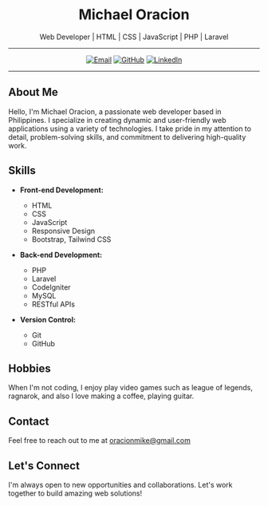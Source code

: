 <h1 align="center">Michael Oracion</h1>

<p align="center">Web Developer | HTML | CSS | JavaScript | PHP | Laravel</p>

---

<p align="center">
  <a href="mailto:oracionmike@gmail.com"><img src="https://img.shields.io/badge/Email-Me-<COLOR>.svg" alt="Email"></a>
  <a href="https://github.com/noicaromike"><img src="https://img.shields.io/badge/GitHub-Follow-<COLOR>.svg" alt="GitHub"></a>
  <a href="[https://www.linkedin.com/in/yourprofile](https://www.linkedin.com/in/michael-oracion-20b1591b0/)"><img src="https://img.shields.io/badge/LinkedIn-Connect-<COLOR>.svg" alt="LinkedIn"></a>
</p>

---

## About Me

Hello, I'm Michael Oracion, a passionate web developer based in Philippines. I specialize in creating dynamic and user-friendly web applications using a variety of technologies. I take pride in my attention to detail, problem-solving skills, and commitment to delivering high-quality work.

## Skills

- **Front-end Development:**
  - HTML
  - CSS
  - JavaScript
  - Responsive Design
  - Bootstrap, Tailwind CSS

- **Back-end Development:**
  - PHP
  - Laravel
  - CodeIgniter
  - MySQL
  - RESTful APIs

- **Version Control:**
  - Git
  - GitHub

## Hobbies

When I'm not coding, I enjoy play video games such as league of legends, ragnarok, and also I love making a coffee, playing guitar.

## Contact

Feel free to reach out to me at oracionmike@gmail.com

## Let's Connect

I'm always open to new opportunities and collaborations. Let's work together to build amazing web solutions!

